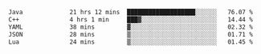 <!--START_SECTION:waka-->

```txt
Java             21 hrs 12 mins  ███████████████████░░░░░░   76.07 %
C++              4 hrs 1 min     ███▓░░░░░░░░░░░░░░░░░░░░░   14.44 %
YAML             38 mins         ▓░░░░░░░░░░░░░░░░░░░░░░░░   02.32 %
JSON             28 mins         ▒░░░░░░░░░░░░░░░░░░░░░░░░   01.71 %
Lua              24 mins         ▒░░░░░░░░░░░░░░░░░░░░░░░░   01.45 %
```

<!--END_SECTION:waka-->
